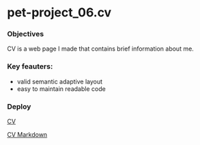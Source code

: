 # pet-project_06.cv

### Objectives

CV is a web page I made that contains brief information about me.

### Key feauters:

* valid semantic adaptive layout
* easy to maintain readable code

### Deploy

[CV](https://kbatyr.github.io/rsschool-cv/)

[CV Markdown](https://kbatyr.github.io/rsschool-cv/cv)
